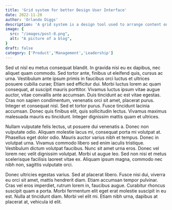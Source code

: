```yaml
---
title: 'Grid system for better Design User Interface'
date: 2022-11-20
author: 'Orlando Diggs'
description: 'A grid system is a design tool used to arrange content on a webpage. It is a series of vertical and horizontal lines that create a matrix of intersecting points, which can be used to align and organize page elements. Grid systems are used to create a consistent look and feel across a website, and can help to make the layout more visually appealing and easier to navigate.'
image: {
  src: "/images/post-8.png",
  alt: "A picture of a blog",
}
draft: false
category: ['Product','Management','Leadership']
---
```


Sed ut nisl eu metus consequat blandit. In gravida nisi eu ex dapibus, nec aliquet quam commodo. Sed tortor ante, finibus ut eleifend quis, cursus ac urna. Vestibulum ante ipsum primis in faucibus orci luctus et ultrices posuere cubilia curae; Etiam sed efficitur dui. Morbi luctus lorem ac quam consequat, at suscipit mauris porttitor. Vivamus luctus ipsum vitae augue auctor, vitae convallis ante accumsan. Duis tincidunt ac est vitae egestas. Cras non sapien condimentum, venenatis orci sit amet, placerat purus. Integer et consequat nisl. Sed et tortor purus. Fusce tincidunt lacinia accumsan. Donec quis finibus elit, quis sollicitudin lectus. Vivamus maximus malesuada mauris eu tincidunt. Integer dignissim mattis quam et ultrices.

Nullam vulputate felis lectus, ut posuere dui venenatis a. Donec non vulputate odio. Aliquam molestie lacus mi, consequat porta mi volutpat at. Phasellus eget dolor odio. Mauris auctor varius nibh et tempus. Donec in volutpat urna. Vivamus commodo libero sed enim iaculis tristique. Vestibulum dictum volutpat faucibus. Nunc sit amet urna eros. Donec vel lorem nec velit dignissim volutpat. Morbi ut augue leo. Sed non nisi et metus scelerisque facilisis laoreet vitae ex. Aliquam ipsum magna, commodo nec nibh non, sagittis vulputate orci.

Donec ultricies egestas varius. Sed at placerat libero. Fusce nisi dui, viverra eu orci sit amet, mattis hendrerit diam. Etiam accumsan tempor pulvinar. Cras vel eros imperdiet, rutrum lorem in, faucibus augue. Curabitur rhoncus suscipit quam a porta. Morbi fermentum elit eget erat molestie suscipit in eu est. Nulla at tincidunt diam. Morbi vel elit mi. Etiam nibh urna, dapibus at placerat at, vehicula id elit.
